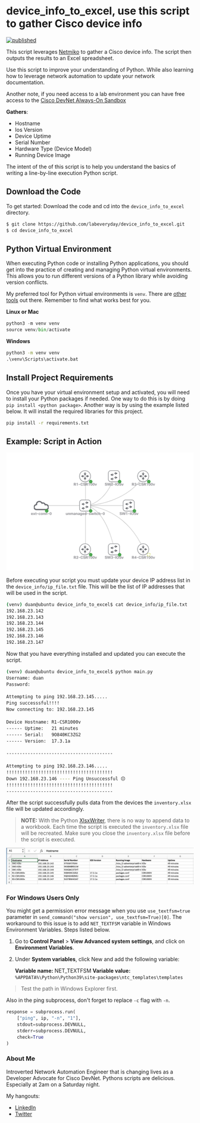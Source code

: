 # device_info_to_excel, use this script to gather Cisco device info

[![published](https://static.production.devnetcloud.com/codeexchange/assets/images/devnet-published.svg)](https://developer.cisco.com/codeexchange/github/repo/labeveryday/device_info_to_excel)

This script leverages [Netmiko](https://github.com/ktbyers/netmiko) to gather a Cisco device info. The script then outputs the results to an Excel spreadsheet.

Use this script to improve your understanding of Python. While also learning how to leverage network automation to update your network documentation.

Another note, if you need access to a lab environment you can have free access to the [Cisco DevNet Always-On Sandbox](https://devnetsandbox.cisco.com/RM/Diagram/Index/7b4d4209-a17c-4bc3-9b38-f15184e53a94?diagramType=Topology)

**Gathers**:

- Hostname
- Ios Version
- Device Uptime
- Serial Number
- Hardware Type (Device Model)
- Running Device Image

The intent of the of this script is to help you understand the basics of writing a line-by-line execution Python script.

## Download the Code

To get started: Download the code and cd into the `device_info_to_excel` directory.

```bash
$ git clone https://github.com/labeveryday/device_info_to_excel.git
$ cd device_info_to_excel
```

## Python Virtual Environment

When executing Python code or installing Python applications, you should get into the practice of creating and managing Python virtual environments. This allows you to run different versions of a Python library while avoiding version conflicts.

My preferred tool for Python virtual environments is `venv`. There are [other tools](https://python.libhunt.com/venv-alternatives) out there. Remember to find what works best for you.

**Linux or Mac**

```python
python3 -m venv venv
source venv/bin/activate
```

**Windows**

```cmd
python3 -m venv venv
.\venv\Scripts\activate.bat
```

## Install Project Requirements

Once you have your virtual environment setup and activated, you will need to install your Python packages if needed. One way to do this is by doing `pip install <python package>`. Another way is by using the example listed below. It will install the required libraries for this project.

```bash
pip install -r requirements.txt
```

## Example: Script in Action

![Lab](https://github.com/labeveryday/Notes/blob/main/images/cml.png)

Before executing your script you must update your device IP address list in the `device_info/ip_file.txt` file. This will be the list of IP addresses that will be used in the script.

```bash
(venv) duan@ubuntu device_info_to_excel$ cat device_info/ip_file.txt
192.168.23.142
192.168.23.143
192.168.23.144
192.168.23.145
192.168.23.146
192.168.23.147
```

Now that you have everything installed and updated you can execute the script.

```bash
(venv) duan@ubuntu device_info_to_excel$ python main.py
Username: duan
Password:

Attempting to ping 192.168.23.145.....
Ping successsful!!!!
Now connecting to: 192.168.23.145

Device Hostname: R1-CSR1000v
------ Uptime:   21 minutes
------ Serial:   9O840KC3ZG2
------ Version:  17.3.1a

----------------------------------------

Attempting to ping 192.168.23.146.....
!!!!!!!!!!!!!!!!!!!!!!!!!!!!!!!!!!!!!!!!
Down 192.168.23.146 ---- Ping Unsuccessful 😔
!!!!!!!!!!!!!!!!!!!!!!!!!!!!!!!!!!!!!!!!
----------------------------------------
```

After the script successfully pulls data from the devices the `inventory.xlsx` file will be updated accordingly.

> **NOTE:** With the Python [XlsxWriter](xlsxwriter.readthedocs.io/), there is no way to append data to a workbook. Each time the script is executed the `inventory.xlsx` file will be recreated. Make sure you close the `inventory.xlsx` file before the script is executed.

![Excel](https://github.com/labeveryday/Notes/blob/main/images/device_excel.png)

### For Windows Users Only

You might get a permission error message when you use `use_textfsm=true` parameter in `send_command("show version", use_textfsm=True)[0]`. The workaround to this issue is to add `NET_TEXTFSM` variable in Windows Environment Variables. Steps listed below.

1. Go to **Control Panel** > **View Advanced system settings**, and click on **Environment Variables**.

2. Under **System variables**, click New and add the following variable:

   **Variable name:** NET_TEXTFSM
   **Variable value:** `%APPDATA%\Python\Python39\site-packages\ntc_templates\templates`

> Test the path in Windows Explorer first.

Also in the ping subprocess, don't forget to replace `-c` flag with `-n`.

```python
response = subprocess.run(
    ["ping", ip, "-n", "1"],
    stdout=subprocess.DEVNULL,
    stderr=subprocess.DEVNULL,
    check=True
)
```

### About Me

Introverted Network Automation Engineer that is changing lives as a Developer Advocate for Cisco DevNet. Pythons scripts are delicious. Especially at 2am on a Saturday night.

My hangouts:

- [LinkedIn](https://www.linkedin.com/in/duanlightfoot/)
- [Twitter](https://twitter.com/labeveryday)
